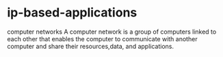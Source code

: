 # ip-based-applications
computer networks
A computer network is a group of computers linked to each other that enables the computer to communicate
with another computer and share their resources,data, and applications.
